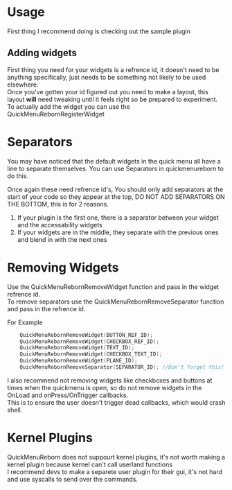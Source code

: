 # Usage

First thing I recommend doing is checking out the sample plugin

## Adding widgets

First thing you need for your widgets is a refrence id, it doesn't need to be anything specifically, just needs to be something not likely to be used elsewhere.  
Once you've gotten your id figured out you need to make a layout, this layout **will** need tweaking until it feels right so be prepared to experiment.  
To actually add the widget you can use the QuickMenuRebornRegisterWidget
# Separators
You may have noticed that the default widgets in the quick menu all have a line to separate themselves. You can use Separators in quickmenureborn to do this.

Once again these need refrence id's, You should only add separators at the start of your code so they appear at the top, DO NOT ADD SEPARATORS ON THE BOTTOM, this is for 2 reasons.
1. If your plugin is the first one, there is a separator between your widget and the accessability widgets
2. If your widgets are in the middle, they separate with the previous ones and blend in with the next ones

# Removing Widgets

Use the QuickMenuRebornRemoveWidget function and pass in the widget refrence id.  
To remove separators use the QuickMenuRebornRemoveSeparator function and pass in the refrence id.

For Example
```c
    QuickMenuRebornRemoveWidget(BUTTON_REF_ID);
    QuickMenuRebornRemoveWidget(CHECKBOX_REF_ID);
    QuickMenuRebornRemoveWidget(TEXT_ID);
    QuickMenuRebornRemoveWidget(CHECKBOX_TEXT_ID);
    QuickMenuRebornRemoveWidget(PLANE_ID);
    QuickMenuRebornRemoveSeparator(SEPARATOR_ID); //Don't forget this!
```
  
I also recommend not removing widgets like checkboxes and buttons at times when the quickmenu is open, so do not remove widgets in the OnLoad and onPress/OnTrigger callbacks.  
This is to ensure the user doesn't trigger dead callbacks, which would crash shell.

# Kernel Plugins

QuickMenuReborn does not suppourt kernel plugins, it's not worth making a kernel plugin because kernel can't call userland functions  
I recommend devs to make a separete user plugin for their gui, it's not hard and use syscalls to send over the commands.
